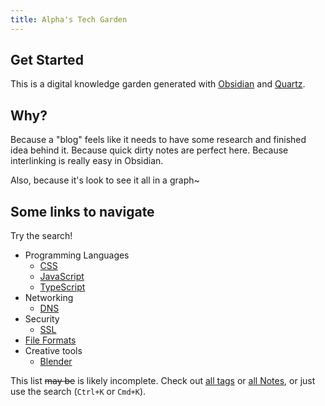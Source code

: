 ```yaml
---
title: Alpha's Tech Garden
---
```


## Get Started
This is a digital knowledge garden generated with [Obsidian](https://obsidian.md/) and [Quartz](https://quartz.jzhao.xyz/).

## Why?
Because a "blog" feels like it needs to have some research and finished idea behind it. Because quick dirty notes are perfect here. Because interlinking is really easy in Obsidian.

Also, because it's look to see it all in a graph~

## Some links to navigate
Try the search!

- Programming Languages
	- [CSS](/tags/css)
	- [JavaScript](/tags/javascript)
	- [TypeScript](/tags/typescript)
- Networking
	- [DNS](/tags/DNS)
- Security
	- [SSL](/tags/ssl)
- [File Formats](/tags/formats)
- Creative tools
	- [Blender](/tags/blender)

This list ~~may be~~ is likely incomplete. Check out [all tags](/tags) or [all Notes](/notes), or just use the search (`Ctrl+K`  or `Cmd+K`).